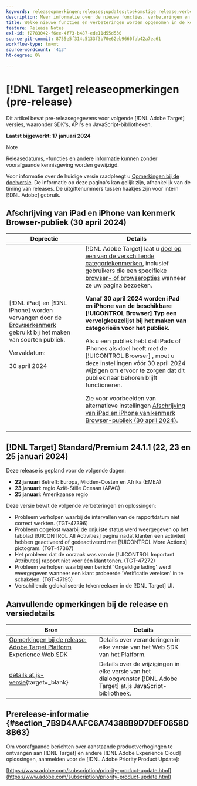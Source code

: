 ```yaml
---
keywords: releaseopmerkingen;releases;updates;toekomstige release;verbeteringen;nieuwe functies;oplossingen;updates;pre-release
description: Meer informatie over de nieuwe functies, verbeteringen en oplossingen die in de komende release van [!DNL Adobe Target], inclusief SDK's, API's en JavaScript-bibliotheken.
title: Welke nieuwe functies en verbeteringen worden opgenomen in de komende [!DNL Target] Vrijgeven?
feature: Release Notes
exl-id: f2783042-f6ee-4f73-b487-ede11d55d530
source-git-commit: 8755e5f314c5133f3b70e62eb9660fab42a7ea61
workflow-type: tm+mt
source-wordcount: '413'
ht-degree: 0%

---
```


# [!DNL Target] releaseopmerkingen (pre-release)

Dit artikel bevat pre-releasegegevens voor volgende [!DNL Adobe Target] versies, waaronder SDK&#39;s, API&#39;s en JavaScript-bibliotheken.

**Laatst bijgewerkt: 17 januari 2024**

>[!NOTE]
>
>Releasedatums, -functies en andere informatie kunnen zonder voorafgaande kennisgeving worden gewijzigd.
>
>Voor informatie over de huidige versie raadpleegt u [Opmerkingen bij de doelversie](release-notes.md). De informatie op deze pagina&#39;s kan gelijk zijn, afhankelijk van de timing van releases. De uitgiftenummers tussen haakjes zijn voor intern [!DNL Adobe] gebruik.

## Afschrijving van iPad en iPhone van kenmerk Browser-publiek (30 april 2024)

| Deprectie | Details |
|--- |--- |
| [!DNL iPad] en [!DNL iPhone] worden vervangen door de [Browserkenmerk](/help/main/c-target/c-audiences/c-target-rules/browser.md) gebruikt bij het maken van soorten publiek.<p>Vervaldatum:<P>30 april 2024 | [!DNL Adobe Target] laat u [doel op een van de verschillende categoriekenmerken](/help/main/c-target/c-audiences/c-target-rules/target-rules.md), inclusief gebruikers die een specifieke [browser- of browseropties](/help/main/c-target/c-audiences/c-target-rules/browser.md) wanneer ze uw pagina bezoeken.<P><B>Vanaf 30 april 2024 worden iPad en iPhone van de beschikbare [!UICONTROL Browser] Typ een vervolgkeuzelijst bij het maken van categorieën voor het publiek.</b><P>Als u een publiek hebt dat iPads of iPhones als doel heeft met de [!UICONTROL Browser] , moet u deze instellingen vóór 30 april 2024 wijzigen om ervoor te zorgen dat dit publiek naar behoren blijft functioneren.<p>Zie voor voorbeelden van alternatieve instellingen [Afschrijving van iPad en iPhone van kenmerk Browser-publiek (30 april 2024)](/help/main/c-target/c-audiences/c-target-rules/browser.md#deprecation). |

## [!DNL Target] Standard/Premium 24.1.1 (22, 23 en 25 januari 2024)

Deze release is gepland voor de volgende dagen:

* **22 januari** Betreft: Europa, Midden-Oosten en Afrika (EMEA)
* **23 januari**: regio Azië-Stille Oceaan (APAC)
* **25 januari**: Amerikaanse regio

Deze versie bevat de volgende verbeteringen en oplossingen:

* Probleem verholpen waarbij de intervallen van de rapportdatum niet correct werkten. (TGT-47396)
* Probleem opgelost waarbij de onjuiste status werd weergegeven op het tabblad [!UICONTROL All Activities] pagina nadat klanten een activiteit hebben geactiveerd of gedeactiveerd met [!UICONTROL More Actions] pictogram. (TGT-47367)
* Het probleem dat de oorzaak was van de [!UICONTROL Important Attributes] rapport niet voor één klant tonen. (TGT-47272)
* Probleem verholpen waarbij een bericht &#39;Ongeldige lading&#39; werd weergegeven wanneer een klant probeerde &#39;Verificatie vereisen&#39; in te schakelen. (TGT-47195)
* Verschillende gelokaliseerde tekenreeksen in de [!DNL Target] UI.

## Aanvullende opmerkingen bij de release en versiedetails

| Bron | Details |
|--- |--- |
| [Opmerkingen bij de release: Adobe Target Platform Experience Web SDK](https://experienceleague.adobe.com/docs/experience-platform/edge/release-notes.html?lang=en) | Details over veranderingen in elke versie van het Web SDK van het Platform. |
| [details at.js-versie](https://experienceleague.corp.adobe.com/docs/target-dev/developer/client-side/at-js-implementation/target-atjs-versions.html){target=_blank} | Details over de wijzigingen in elke versie van het dialoogvenster [!DNL Adobe Target] at.js JavaScript-bibliotheek. |

## Prerelease-informatie {#section_7B9D4AAFC6A74388B9D7DEF0658D8B63}

Om voorafgaande berichten over aanstaande productverhogingen te ontvangen aan [!DNL Target] en andere [!DNL Adobe Experience Cloud] oplossingen, aanmelden voor de [!DNL Adobe Priority Product Update]:

[https://www.adobe.com/subscription/priority-product-update.html](https://www.adobe.com/subscription/priority-product-update.html)
